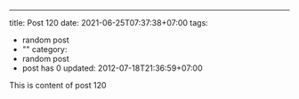 ---
title: Post 120
date: 2021-06-25T07:37:38+07:00
tags:
  - random post
  - ""
category:
  - random post
  - post has 0
updated: 2012-07-18T21:36:59+07:00

This is content of post 120